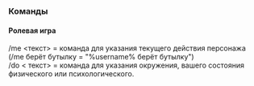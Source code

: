 ### Команды
#### Ролевая игра
/me <текст> = команда для указания текущего действия персонажа (/me берёт бутылку = "%username% берёт бутылку")  
/do < текст> = команда для указания окружения, вашего состояния физического или психологического.  